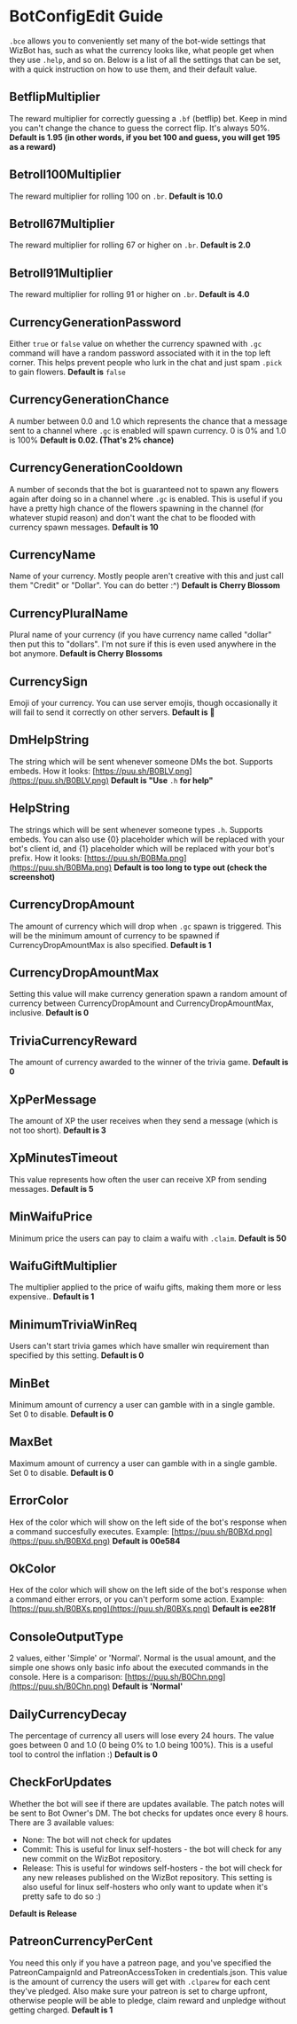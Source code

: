 # BotConfigEdit Guide

`.bce` allows you to conveniently set many of the bot-wide settings that WizBot has, such as what the currency looks like, what people get when they use `.help`, and so on. Below is a list of all the settings that can be set, with a quick instruction on how to use them, and their default value.

## BetflipMultiplier

The reward multiplier for correctly guessing a `.bf` \(betflip\) bet. Keep in mind you can't change the chance to guess the correct flip. It's always 50%. **Default is 1.95 \(in other words, if you bet 100 and guess, you will get 195 as a reward\)**

## Betroll100Multiplier

The reward multiplier for rolling 100 on `.br`. **Default is 10.0**

## Betroll67Multiplier

The reward multiplier for rolling 67 or higher on `.br`. **Default is 2.0**

## Betroll91Multiplier

The reward multiplier for rolling 91 or higher on `.br`. **Default is 4.0**

## CurrencyGenerationPassword

Either `true` or `false` value on whether the currency spawned with `.gc` command will have a random password associated with it in the top left corner. This helps prevent people who lurk in the chat and just spam `.pick` to gain flowers. **Default is** `false`

## CurrencyGenerationChance

A number between 0.0 and 1.0 which represents the chance that a message sent to a channel where `.gc` is enabled will spawn currency. 0 is 0% and 1.0 is 100% **Default is 0.02. \(That's 2% chance\)**

## CurrencyGenerationCooldown

A number of seconds that the bot is guaranteed not to spawn any flowers again after doing so in a channel where `.gc` is enabled. This is useful if you have a pretty high chance of the flowers spawning in the channel \(for whatever stupid reason\) and don't want the chat to be flooded with currency spawn messages. **Default is 10**

## CurrencyName

Name of your currency. Mostly people aren't creative with this and just call them "Credit" or "Dollar". You can do better :^\) **Default is Cherry Blossom**

## CurrencyPluralName

Plural name of your currency \(if you have currency name called "dollar" then put this to "dollars". I'm not sure if this is even used anywhere in the bot anymore. **Default is Cherry Blossoms**

## CurrencySign

Emoji of your currency. You can use server emojis, though occasionally it will fail to send it correctly on other servers. **Default is 🌸**

## DmHelpString

The string which will be sent whenever someone DMs the bot. Supports embeds. How it looks: [https://puu.sh/B0BLV.png](https://puu.sh/B0BLV.png) **Default is "Use** `.h` **for help"**

## HelpString

The strings which will be sent whenever someone types `.h`. Supports embeds. You can also use {0} placeholder which will be replaced with your bot's client id, and {1} placeholder which will be replaced with your bot's prefix. How it looks: [https://puu.sh/B0BMa.png](https://puu.sh/B0BMa.png) **Default is too long to type out \(check the screenshot\)**

## CurrencyDropAmount

The amount of currency which will drop when `.gc` spawn is triggered. This will be the minimum amount of currency to be spawned if CurrencyDropAmountMax is also specified. **Default is 1**

## CurrencyDropAmountMax

Setting this value will make currency generation spawn a random amount of currency between CurrencyDropAmount and CurrencyDropAmountMax, inclusive. **Default is 0**

## TriviaCurrencyReward

The amount of currency awarded to the winner of the trivia game. **Default is 0**

## XpPerMessage

The amount of XP the user receives when they send a message \(which is not too short\). **Default is 3**

## XpMinutesTimeout

This value represents how often the user can receive XP from sending messages. **Default is 5**

## MinWaifuPrice

Minimum price the users can pay to claim a waifu with `.claim`. **Default is 50**

## WaifuGiftMultiplier

The multiplier applied to the price of waifu gifts, making them more or less expensive.. **Default is 1**

## MinimumTriviaWinReq

Users can't start trivia games which have smaller win requirement than specified by this setting. **Default is 0**

## MinBet

Minimum amount of currency a user can gamble with in a single gamble. Set 0 to disable. **Default is 0**

## MaxBet

Maximum amount of currency a user can gamble with in a single gamble. Set 0 to disable. **Default is 0**

## ErrorColor

Hex of the color which will show on the left side of the bot's response when a command succesfully executes. Example: [https://puu.sh/B0BXd.png](https://puu.sh/B0BXd.png) **Default is 00e584**

## OkColor

Hex of the color which will show on the left side of the bot's response when a command either errors, or you can't perform some action. Example: [https://puu.sh/B0BXs.png](https://puu.sh/B0BXs.png) **Default is ee281f**

## ConsoleOutputType

2 values, either 'Simple' or 'Normal'. Normal is the usual amount, and the simple one shows only basic info about the executed commands in the console. Here is a comparison: [https://puu.sh/B0Chn.png](https://puu.sh/B0Chn.png) **Default is 'Normal'**

## DailyCurrencyDecay

The percentage of currency all users will lose every 24 hours. The value goes between 0 and 1.0 \(0 being 0% to 1.0 being 100%\). This is a useful tool to control the inflation :\) **Default is 0**

## CheckForUpdates

Whether the bot will see if there are updates available. The patch notes will be sent to Bot Owner's DM. The bot checks for updates once every 8 hours. There are 3 available values:

* None: The bot will not check for updates
* Commit: This is useful for linux self-hosters - the bot will check for any new commit on the WizBot repository.
* Release: This is useful for windows self-hosters - the bot will check for any new releases published on the WizBot repository. This setting is also useful for linux self-hosters who only want to update when it's pretty safe to do so :\)

**Default is Release**

## PatreonCurrencyPerCent

You need this only if you have a patreon page, and you've specified the PatreonCampaignId and PatreonAccessToken in credentials.json. This value is the amount of currency the users will get with `.clparew` for each cent they've pledged. Also make sure your patreon is set to charge upfront, otherwise people will be able to pledge, claim reward and unpledge without getting charged. **Default is 1**

